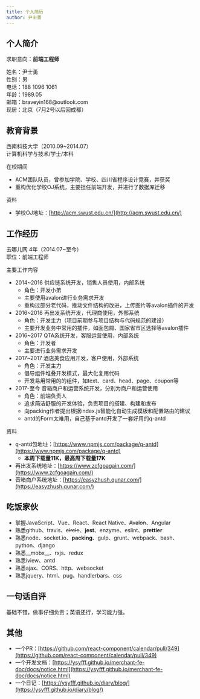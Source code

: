 ```yaml
---
title: 个人简历
author: 尹士勇
---
```


## 个人简介

求职意向：__前端工程师__

<p>
<div class="cv-wrapper">
<div>姓名：尹士勇</div>
<div >性别：男</div>
</div>
<div class="cv-wrapper">
<div>电话：188 1096 1061</div>
<div >年龄：1989.05</div>
</div>
<div class="cv-wrapper">
<div>邮箱：braveyin168@outlook.com</div>
<div >现居：北京（7月2号以后回成都）</div>
</div>
</p>

## 教育背景

<div class="cv-wrapper">
<div>西南科技大学（2010.09~2014.07）</div>     
<div>计算机科学与技术/学士/本科</div>
</div>

在校期间
- ACM团队队员，曾参加学院、学校、四川省程序设计竞赛，并获奖
- 重构优化学校OJ系统，主要担任前端开发，并进行了数据库迁移

资料
- 学校OJ地址：[http://acm.swust.edu.cn/](http://acm.swust.edu.cn/)

## 工作经历

<div class="cv-wrapper">
<div>去哪儿网 4年（2014.07~至今）</div>     
<div>职位：前端工程师</div>
</div>

主要工作内容
- 2014~2016    供应链系统开发，销售人员使用，内部系统
  - 角色：开发小弟
  - 主要使用avalon进行业务需求开发
  - 重构过部分老代码，推动文件结构的改进，上传图片等avalon插件的开发
- 2016~2016    再出发系统开发，代理商使用，外部系统
  - 角色：开发主力（项目前期参与项目结构与代码规范的建设）
  - 主要开发业务中常用的插件，如面包屑、国家省市区选择等avalon插件
- 2016~2017    QTA系统开发，客服运营使用，内部系统
  - 角色：开发者
  - 主要进行业务需求开发
- 2017~2017    酒店美食应用开发，客户使用，外部系统
  - 角色：开发主力
  - 倡导组件堆叠开发模式，最大化复用代码
  - 开发易用常用的的组件，如text、card、head、page、coupon等
- 2017-至今    音箱商户和运营系统开发，分别为商户和运营使用
  - 角色：前端负责人
  - 追求简洁舒服的开发体验，负责项目的搭建、构建和发布
  - 向packing作者提出根据index.js智能化自动生成模板和配置路由的建议
  - antd的Form太难用，自己基于antd开发了一套好用的q-antd

资料
- q-antd包地址：[https://www.npmjs.com/package/q-antd](https://www.npmjs.com/package/q-antd)
  - __本周下载量11K，最高周下载量17K__
- 再出发系统地址：[https://www.zcfgoagain.com/](https://www.zcfgoagain.com/)
- 音箱商户系统地址：[https://easyzhush.qunar.com/](https://easyzhush.qunar.com/)

## 吃饭家伙

- 掌握JavaScript、Vue、React、React Native、~~Avalon~~、Angular
- 熟悉github、travis、~~circle~~、__jest__、enzyme、eslint、__prettier__
- 熟悉node、socket.io、__packing__、gulp、grunt、webpack、bash、python、django
- 熟悉__mobx__、rxjs、redux
- 熟悉iview、antd
- 熟悉ajax、CORS、http、websocket
- 熟悉jquery、html、pug、handlerbars、css

## 一句话自评

基础不错，做事仔细负责；英语还行，学习能力强。

## 其他

- 一个PR：[https://github.com/react-component/calendar/pull/349](https://github.com/react-component/calendar/pull/349)
- 一个开发文档：[https://ysyfff.github.io/merchant-fe-doc/docs/notice.html](https://ysyfff.github.io/merchant-fe-doc/docs/notice.html)
- 一个日记：[https://ysyfff.github.io/diary/blog/](https://ysyfff.github.io/diary/blog/)
